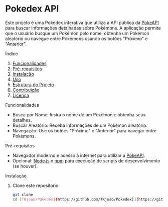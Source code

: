 # Pokedex API

Este projeto é uma Pokedex interativa que utiliza a API pública da [PokeAPI](https://pokeapi.co/) para buscar informações detalhadas sobre Pokémons. A aplicação permite que o usuário busque um Pokémon pelo nome, obtenha um Pokémon aleatório ou navegue entre Pokémons usando os botões "Próximo" e "Anterior".

 Índice
1. [Funcionalidades](#funcionalidades)
2. [Pré-requisitos](#pré-requisitos)
3. [Instalação](#instalação)
4. [Uso](#uso)
5. [Estrutura do Projeto](#estrutura-do-projeto)
6. [Contribuição](#contribuição)
7. [Licença](#licença)

 Funcionalidades
- Busca por Nome: Insira o nome de um Pokémon e obtenha seus detalhes.
- Buscar Aleatório: Receba informações de um Pokémon aleatório.
- Navegação: Use os botões "Próximo" e "Anterior" para navegar entre Pokémons.

 Pré-requisitos
- Navegador moderno e acesso à internet para utilizar a [PokeAPI](https://pokeapi.co/).
- Opcional: [Node.js](https://nodejs.org/) e [npm](https://www.npmjs.com/) para execução de scripts de desenvolvimento (se houver).

 Instalação
1. Clone este repositório:
   ```bash
   git clone 
   cd [TKjoao/Pokedex](https://github.com/TKjoao/Pokedex)](https://github.com/TKjoao/Pokedex/blob/main


